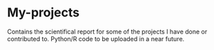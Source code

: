 # My-projects
Contains the scientifical report for some of the projects I have done or contributed to. 
Python/R code to be uploaded in a near future.
